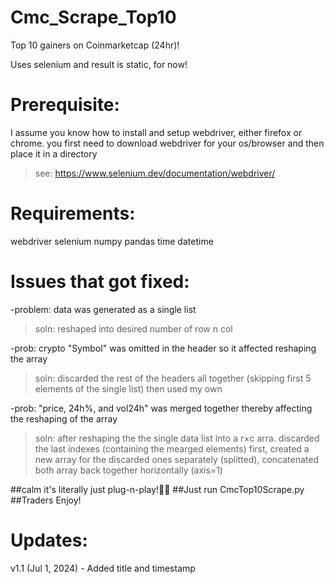 # Cmc_Scrape_Top10
Top 10 gainers on Coinmarketcap (24hr)!

Uses selenium and result is static, for now!

# Prerequisite:
I assume you know how to install and setup webdriver, either firefox or chrome. you first need to download webdriver for your os/browser and then place it in a directory
> see: https://www.selenium.dev/documentation/webdriver/

# Requirements:
webdriver 
selenium 
numpy 
pandas
time
datetime

# Issues that got fixed:
-problem: data was generated as a single list
>soln: reshaped into desired number of row n col

-prob: crypto "Symbol" was omitted in the header so it affected reshaping the array
>soln: discarded the rest of the headers all together (skipping first 5 elements of the single list) then used my own

-prob: "price, 24h%, and vol24h" was merged together thereby affecting the reshaping of the array
>soln: after reshaping the the single data list into a r×c arra.  discarded the last indexes (containing the mearged elements) first, created a new array for the discarded ones separately (splitted), concatenated both array back together horizontally (axis=1)


##calm it's literally just plug-n-play!🤧👻
##Just run CmcTop10Scrape.py
##Traders Enjoy!


# Updates:
v1.1 (Jul 1, 2024) - Added title and timestamp
